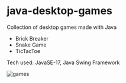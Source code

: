 # java-desktop-games
Collection of desktop games made with Java
- Brick Breaker
- Snake Game
- TicTacToe

Tech used: JavaSE-17, Java Swing Framework

![games](https://github.com/user-attachments/assets/2a446ff6-bf5b-480b-b935-9ee1698a543e)

